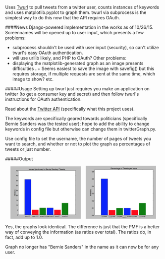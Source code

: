 Uses <a href="https://github.com/twitter/twurl">Twurl</a> to pull tweets from a twitter user, counts instances of keywords and uses matplotlib.pyplot to graph them. 
twurl via subprocess is the simplest way to do this now that the API requires OAuth.

####News
Django-powered implementation in the works as of 10/26/15. Screennames will be opened up to user input, which presents a few problems:
+ subprocess shouldn't be used with user input (security), so can't utilize twurl's easy OAuth authentication. 
+ will use urllib likely, and PHP to OAuth?
Other problems:
+ displaying the matplotlib-generated graph as an image presents difficulties
..+ Seems easiest to save the image with savefig() but this requires storage, if multiple requests are sent at the same time, which image to show? etc.



#####Usage
Setting up twurl just requires you make an application on twitter (to get a consumer key and secret) and then
follow twurl's instructions for OAuth authentication.

Read about the <a href="https://dev.twitter.com/rest/reference/get/statuses/user_timeline">Twitter API</a> (specifically what this project uses).

The keywords are specifically geared towards politicians (specifically Bernie Sanders was the tested user); hope to add the ability to change keywords in config file but otherwise can change them in twitterGraph.py.

Use config file to set the username, the number of pages of tweets you want to search, and whether or not to plot the graph as percentages of tweets or just number.

#####Output

<div align="center">
        <img width="45%" src="imgs/BSGraph.png" title="Graph"</img>
        <img height="0" width="8px">
        <img width="45%" src="imgs/BSPMFGraph.png" title="PMF"></img>
</div>

Yes, the graphs look identical. The difference is just that the PMF is a better way of conveying the information
(as ratios over total). The ratios do, in fact, add up to 1.0.

Graph no longer has "Bernie Sanders" in the name as it can now be for any user.

